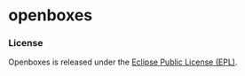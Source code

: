 openboxes
=========

### License

Openboxes is released under the [Eclipse Public License (EPL)](http://www.eclipse.org/legal/epl-v10.html).
